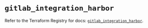 # `gitlab_integration_harbor`

Refer to the Terraform Registry for docs: [`gitlab_integration_harbor`](https://registry.terraform.io/providers/gitlabhq/gitlab/18.1.0/docs/resources/integration_harbor).
